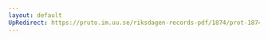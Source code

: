 ```yaml
---
layout: default
UpRedirect: https://pruto.im.uu.se/riksdagen-records-pdf/1874/prot-1874--fk--326/prot-1874--fk--326_075.pdf
---
```

